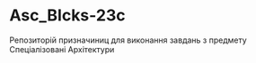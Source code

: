 # Asc_BIcks-23c
Репозиторій призначиниц для виконання завдань з предмету Спеціалізовані Архітектури
